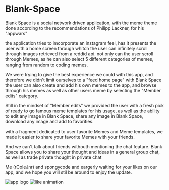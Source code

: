 # Blank-Space

Blank Space is a social network driven application, with the meme theme
done according to the recommendations of Philipp Lackner, for his "appwars"

the application tries to imcorporate an instagram feel, has it presents the user with a home screen through whitch the user can infinitely scroll 
through images retrieved from a reddid api.
not only can the user scroll through Memes, as he can also select 5 different categories of memes, ranging from random to coding memes.

We were trying to give the best experience we could  with this app, and therefore we didn't limit ourselves to a "feed home page"
with Blank Space the user can also create and add his own memes to the app, and browse through his memes as well as other users meme by selecting
the "Member edits" category.

Still in the mindset of "Member edits" we provided the user with a fresh pick of ready to go famous meme templates for his usage,
as well as the ability to edit any image in Blank Space, share any image in Blank Space, download any image and add to favorities.

with a fragment dedicated to user favorite Memes and Meme templates, we made it easier to share your favorite Memes with your friends.

And we can't talk about friends withouth mentioning the chat feature.
Blank Space allows you to share your thought and ideas in a general group chat, as well as trade private thought in private chat


Me (rColeJnr) and spongycode and eargerly waiting for your likes on our app, and we hope you will stil be around to enjoy the update.


![app logo](https://user-images.githubusercontent.com/72414394/124271483-2f23c880-db46-11eb-8bd4-16d220ed532c.jpg)
![like animation](https://user-images.githubusercontent.com/72414394/124271533-3e0a7b00-db46-11eb-992e-174d0d9b9f6c.jpg)
